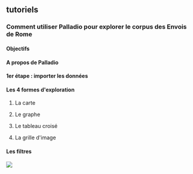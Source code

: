 ## tutoriels
### Comment utiliser Palladio pour explorer le corpus des Envois de Rome

#### Objectifs

#### A propos de Palladio

#### 1er étape : importer les données

#### Les 4 formes d'exploration

1. La carte

2. Le graphe

3. Le tableau croisé

4. La grille d'image

#### Les filtres

![](../images/palladio_etape1.gif)
